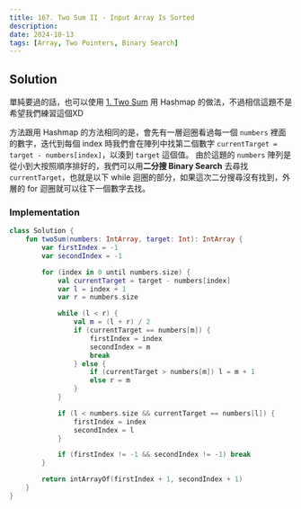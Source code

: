 ```yaml
---
title: 167. Two Sum II - Input Array Is Sorted
description:
date: 2024-10-13
tags: [Array, Two Pointers, Binary Search]
---
```


## Solution

單純要過的話，也可以使用 [1. Two Sum](../1/) 用 Hashmap 的做法，不過相信這題不是希望我們練習這個XD

方法跟用 Hashmap 的方法相同的是，會先有一層迴圈看過每一個 `numbers` 裡面的數字，迭代到每個 index 時我們會在陣列中找第二個數字 `currentTarget = target - numbers[index]`，以湊到 `target` 這個值。
由於這題的 `numbers` 陣列是從小到大按照順序排好的，我們可以用**二分搜 Binary Search** 去尋找 `currentTarget`，也就是以下 while 迴圈的部分，如果這次二分搜尋沒有找到，外層的 for 迴圈就可以往下一個數字去找。

### Implementation

```kotlin
class Solution {
    fun twoSum(numbers: IntArray, target: Int): IntArray {
        var firstIndex = -1
        var secondIndex = -1

        for (index in 0 until numbers.size) {
            val currentTarget = target - numbers[index]
            var l = index + 1
            var r = numbers.size

            while (l < r) {
                val m = (l + r) / 2
                if (currentTarget == numbers[m]) {
                    firstIndex = index
                    secondIndex = m
                    break
                } else {
                    if (currentTarget > numbers[m]) l = m + 1
                    else r = m
                }
            }

            if (l < numbers.size && currentTarget == numbers[l]) {
                firstIndex = index
                secondIndex = l
            }

            if (firstIndex != -1 && secondIndex != -1) break
        }

        return intArrayOf(firstIndex + 1, secondIndex + 1)
    }
}
```
